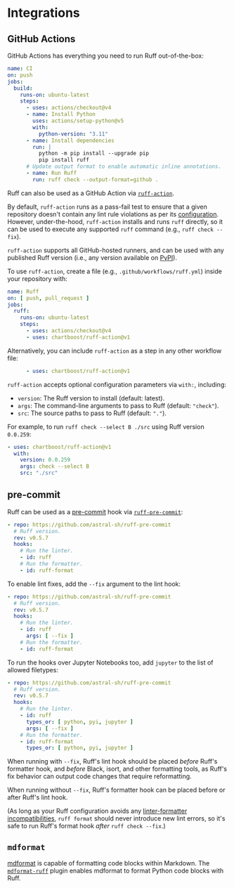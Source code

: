# Integrations

## GitHub Actions

GitHub Actions has everything you need to run Ruff out-of-the-box:

```yaml
name: CI
on: push
jobs:
  build:
    runs-on: ubuntu-latest
    steps:
      - uses: actions/checkout@v4
      - name: Install Python
        uses: actions/setup-python@v5
        with:
          python-version: "3.11"
      - name: Install dependencies
        run: |
          python -m pip install --upgrade pip
          pip install ruff
      # Update output format to enable automatic inline annotations.
      - name: Run Ruff
        run: ruff check --output-format=github .
```

Ruff can also be used as a GitHub Action via [`ruff-action`](https://github.com/chartboost/ruff-action).

By default, `ruff-action` runs as a pass-fail test to ensure that a given repository doesn't contain
any lint rule violations as per its [configuration](configuration.md).
However, under-the-hood, `ruff-action` installs and runs `ruff` directly, so it can be used to
execute any supported `ruff` command (e.g., `ruff check --fix`).

`ruff-action` supports all GitHub-hosted runners, and can be used with any published Ruff version
(i.e., any version available on [PyPI](https://pypi.org/project/ruff/)).

To use `ruff-action`, create a file (e.g., `.github/workflows/ruff.yml`) inside your repository
with:

```yaml
name: Ruff
on: [ push, pull_request ]
jobs:
  ruff:
    runs-on: ubuntu-latest
    steps:
      - uses: actions/checkout@v4
      - uses: chartboost/ruff-action@v1
```

Alternatively, you can include `ruff-action` as a step in any other workflow file:

```yaml
      - uses: chartboost/ruff-action@v1
```

`ruff-action` accepts optional configuration parameters via `with:`, including:

- `version`: The Ruff version to install (default: latest).
- `args`: The command-line arguments to pass to Ruff (default: `"check"`).
- `src`: The source paths to pass to Ruff (default: `"."`).

For example, to run `ruff check --select B ./src` using Ruff version `0.0.259`:

```yaml
- uses: chartboost/ruff-action@v1
  with:
    version: 0.0.259
    args: check --select B
    src: "./src"
```

## pre-commit

Ruff can be used as a [pre-commit](https://pre-commit.com) hook via [`ruff-pre-commit`](https://github.com/astral-sh/ruff-pre-commit):

```yaml
- repo: https://github.com/astral-sh/ruff-pre-commit
  # Ruff version.
  rev: v0.5.7
  hooks:
    # Run the linter.
    - id: ruff
    # Run the formatter.
    - id: ruff-format
```

To enable lint fixes, add the `--fix` argument to the lint hook:

```yaml
- repo: https://github.com/astral-sh/ruff-pre-commit
  # Ruff version.
  rev: v0.5.7
  hooks:
    # Run the linter.
    - id: ruff
      args: [ --fix ]
    # Run the formatter.
    - id: ruff-format
```

To run the hooks over Jupyter Notebooks too, add `jupyter` to the list of allowed filetypes:

```yaml
- repo: https://github.com/astral-sh/ruff-pre-commit
  # Ruff version.
  rev: v0.5.7
  hooks:
    # Run the linter.
    - id: ruff
      types_or: [ python, pyi, jupyter ]
      args: [ --fix ]
    # Run the formatter.
    - id: ruff-format
      types_or: [ python, pyi, jupyter ]
```

When running with `--fix`, Ruff's lint hook should be placed _before_ Ruff's formatter hook, and
_before_ Black, isort, and other formatting tools, as Ruff's fix behavior can output code changes
that require reformatting.

When running without `--fix`, Ruff's formatter hook can be placed before or after Ruff's lint hook.

(As long as your Ruff configuration avoids any [linter-formatter incompatibilities](formatter.md#conflicting-lint-rules),
`ruff format` should never introduce new lint errors, so it's safe to run Ruff's format hook _after_
`ruff check --fix`.)

## `mdformat`

[mdformat](https://mdformat.readthedocs.io/en/stable/users/plugins.html#code-formatter-plugins) is
capable of formatting code blocks within Markdown. The [`mdformat-ruff`](https://github.com/Freed-Wu/mdformat-ruff)
plugin enables mdformat to format Python code blocks with Ruff.
